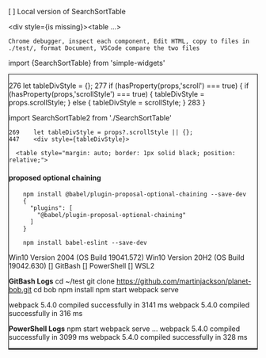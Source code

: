 
[ ] Local version of SearchSortTable <div><div style={is missing}><table ...>


    Chrome debugger, inspect each component, Edit HTML, copy to files in ./test/, format Document, VSCode compare the two files

import {SearchSortTable} from 'simple-widgets'

   <div
      style="display: block; overflow: scroll; height: auto; width: auto; border: 1px solid black; margin-left: auto; margin-right: auto;">
      <table style="margin: auto; border: 1px solid black; position: relative;">

276   let tableDivStyle = {};
277   if (hasProperty(props,'scroll') === true) {
        if (hasProperty(props,'scrollStyle') === true) {
            tableDivStyle = props.scrollStyle;
        } else {
            tableDivStyle = scrollStyle;
        }
283   }


import SearchSortTable2 from './SearchSortTable'

    269    let tableDivStyle = props?.scrollStyle || {};
    447    <div style={tableDivStyle}>

   <div>

      <table style="margin: auto; border: 1px solid black; position: relative;">


#### proposed optional chaining
```
    npm install @babel/plugin-proposal-optional-chaining --save-dev
    {
      "plugins": [
        "@babel/plugin-proposal-optional-chaining"
      ]
    }

    npm install babel-eslint --save-dev
```


Win10 Version 2004 (OS Build 19041.572)
Win10 Version 20H2 (OS Build 19042.630)
[] GitBash
[] PowerShell
[] WSL2

__GitBash Logs__
cd ~/test
git clone https://github.com/martinjackson/planet-bob.git
cd bob
npm install
npm start
webpack serve

webpack 5.4.0 compiled successfully in 3141 ms
webpack 5.4.0 compiled successfully in 316 ms


__PowerShell Logs__
npm start
webpack serve
...
webpack 5.4.0 compiled successfully in 3099 ms
webpack 5.4.0 compiled successfully in 328 ms


